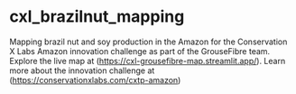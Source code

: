 # cxl_brazilnut_mapping
Mapping brazil nut and soy production in the Amazon for the Conservation X Labs Amazon innovation challenge as part of the GrouseFibre team. Explore the live map at (https://cxl-grousefibre-map.streamlit.app/). Learn more about the innovation challenge at (https://conservationxlabs.com/cxtp-amazon)
